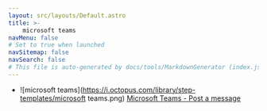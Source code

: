 ```yaml
---
layout: src/layouts/Default.astro
title: >-
    microsoft teams
navMenu: false
# Set to true when launched
navSitemap: false
navSearch: false
# This file is auto-generated by docs/tools/MarkdownGenerator (index.js)
---
```


<ul>

<li>

![microsoft teams](https://i.octopus.com/library/step-templates/microsoft teams.png) [Microsoft Teams - Post a message](/integrations/microsoft-teams/microsoft-teams-post-a-message)

</li>
        
</ul>
